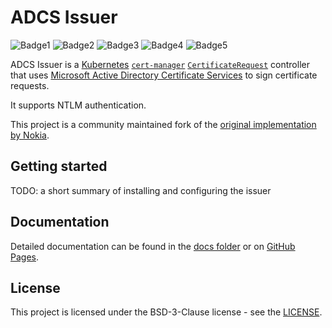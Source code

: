 # ADCS Issuer

![Badge1](https://github.com/djkormo/adcs-issuer/actions/workflows/test.yaml/badge.svg) ![Badge2](https://github.com/djkormo/adcs-issuer/actions/workflows/codeql.yaml/badge.svg) ![Badge3](https://github.com/djkormo/adcs-issuer/actions/workflows/release.yaml/badge.svg) ![Badge4](https://github.com/djkormo/adcs-issuer/actions/workflows/helm-test.yaml/badge.svg) ![Badge5](https://github.com/djkormo/adcs-issuer/actions/workflows/helm-release.yaml/badge.svg)

ADCS Issuer is a [Kubernetes](https://kubernetes.io/) [`cert-manager`](https://cert-manager.io)
[`CertificateRequest`](https://cert-manager.io/docs/concepts/certificaterequest/) controller
that uses [Microsoft Active Directory Certificate Services](https://learn.microsoft.com/en-us/windows-server/identity/ad-cs/active-directory-certificate-services-overview)
to sign certificate requests.

It supports NTLM authentication.

This project is a community maintained fork of the [original implementation by Nokia](https://github.com/nokia/adcs-issuer/).

## Getting started

TODO: a short summary of installing and configuring the issuer

## Documentation

Detailed documentation can be found in the [docs folder](./docs/README.md) or on [GitHub Pages](https://djkormo.github.io/adcs-issuer).

## License

This project is licensed under the BSD-3-Clause license - see the [LICENSE](https://github.com/nokia/adcs-issuer/blob/master/LICENSE).
